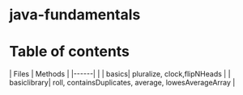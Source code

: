 # java-fundamentals

# Table of contents

|  Files    |    Methods    |
|------|        |
|  basics|  pluralize, clock,flipNHeads      |
| basiclibrary|  roll, containsDuplicates, average, lowesAverageArray      |